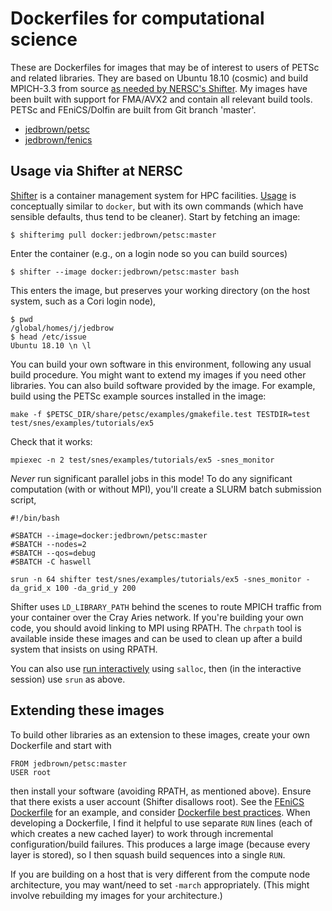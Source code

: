 # Dockerfiles for computational science

These are Dockerfiles for images that may be of interest to users of PETSc and
related libraries.  They are based on Ubuntu 18.10 (cosmic) and build MPICH-3.3
from source [as needed by NERSC's
Shifter](https://docs.nersc.gov/development/shifter/how-to-use/).  My images
have been built with support for FMA/AVX2 and contain all relevant build tools.
PETSc and FEniCS/Dolfin are built from Git branch 'master'.

* [jedbrown/petsc](https://cloud.docker.com/repository/docker/jedbrown/petsc)
* [jedbrown/fenics](https://cloud.docker.com/repository/docker/jedbrown/fenics)

## Usage via Shifter at NERSC

[Shifter](https://github.com/NERSC/shifter) is a container management system for
HPC facilities.  [Usage](https://docs.nersc.gov/development/shifter/how-to-use/)
is conceptually similar to `docker`, but with its own commands (which have
sensible defaults, thus tend to be cleaner).  Start by fetching an image:

    $ shifterimg pull docker:jedbrown/petsc:master

Enter the container (e.g., on a login node so you can build sources)

    $ shifter --image docker:jedbrown/petsc:master bash

This enters the image, but preserves your working directory (on the host system,
such as a Cori login node),

    $ pwd
    /global/homes/j/jedbrow
    $ head /etc/issue
    Ubuntu 18.10 \n \l

You can build your own software in this environment, following any usual build
procedure.  You might want to extend my images if you need other libraries.  You
can also build software provided by the image.  For example, build using the
PETSc example sources installed in the image:

    make -f $PETSC_DIR/share/petsc/examples/gmakefile.test TESTDIR=test test/snes/examples/tutorials/ex5

Check that it works:

    mpiexec -n 2 test/snes/examples/tutorials/ex5 -snes_monitor

*Never* run significant parallel jobs in this mode!  To do any significant
computation (with or without MPI), you'll create a SLURM batch submission
script,

    #!/bin/bash
    
    #SBATCH --image=docker:jedbrown/petsc:master
    #SBATCH --nodes=2
    #SBATCH --qos=debug
    #SBATCH -C haswell
    
    srun -n 64 shifter test/snes/examples/tutorials/ex5 -snes_monitor -da_grid_x 100 -da_grid_y 200

Shifter uses `LD_LIBRARY_PATH` behind the scenes to route MPICH traffic from
your container over the Cray Aries network.  If you're building your own code,
you should avoid linking to MPI using RPATH.  The `chrpath` tool is available
inside these images and can be used to clean up after a build system that
insists on using RPATH.

You can also use [run interactively](https://docs.nersc.gov/jobs/interactive/)
using `salloc`, then (in the interactive session) use `srun` as above.

## Extending these images

To build other libraries as an extension to these images, create your own
Dockerfile and start with

    FROM jedbrown/petsc:master
    USER root

then install your software (avoiding RPATH, as mentioned above).  Ensure that
there exists a user account (Shifter disallows root).  See the [FEniCS
Dockerfile](fenics/Dockerfile) for an example, and consider [Dockerfile best
practices](https://docs.docker.com/develop/develop-images/dockerfile_best-practices/).
When developing a Dockerfile, I find it helpful to use separate `RUN` lines
(each of which creates a new cached layer) to work through incremental
configuration/build failures.  This produces a large image (because every layer
is stored), so I then squash build sequences into a single `RUN`.

If you are building on a host that is very different from the compute node
architecture, you may want/need to set `-march` appropriately.  (This might
involve rebuilding my images for your architecture.)
